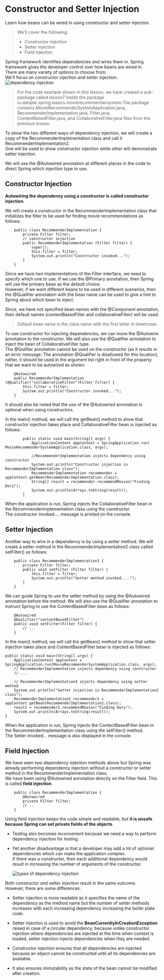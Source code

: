 # Constructor and Setter Injection

Learn how beans can be wired in using constructor and setter injection.

> We'll cover the following:
>
> - Constructor injection
> - Setter injection
> - Field injection

Spring framework identifies dependencies and wires them in. Spring framework gives the developer control over how beans are wired in.  
 There are many variety of options to choose from.  
 We'll focus on constructor injection and setter injection.  
 ![dependency injection](./images/7-1-dependency-injection.png)

> For the code example shown in this lesson, we have created a sub-package called lesson7 inside the package io.datajek.spring.basics.movierecommendersystem.The package contains MovieRecommenderSystemApplication.java, RecommenderImplementation.java, Filter.java, ContentBasedFilter.java, and CollaborativeFilter.java files from the previous lesson.

To show the two different ways of dependency injection, we will create a copy of the RecommenderImplementation class and call it RecommenderImplementation2.  
 One will be used to show constructor injection while other will demonstrate setter injection.

We will use the @Autowired annotation at different places in the code to direct Spring which injection type to use.

## Constructor Injection

**Autowiring the dependency using a constructor is called constructor injection.**

We will create a constructor in the RecommenderImplementation class that initializes the filter to be used for finding movie recommendations as follows:

        public class RecommenderImplementation {
            private Filter filter;
            // constructor injection
            public RecommenderImplementation (Filter filter) {
                super();
                this.filter = filter;
                System.out.println("Constructor invoked...");
            }
        }

Since we have two implementations of the Filter interface, we need to specify which one to use. If we use the @Primary annotation, then Spring will use the primary bean as the default choice.  
 However, if we want different beans to be used in different scenerios, then the @Qualifier annotation with the bean name can be used to give a hint to Spring about which bean to inject.

Since, we have not specified bean names with the @Component annotation, their default names (contentBasedFilter and collaborativeFilter) will be used.

> Default bean name is the class name with the first letter in lowercase.

To use constructor for injecting dependencies, we can move the @Autowire annotation to the constructor. We will also use the @Qualifier annotation to inject the bean of CollaborativeFilter type.  
 The @Qulifier annotation cannot be used on the constructor (as it results in an error message: The annotation @Qualifier is disallowed for this location), rather, it should be used in the argument list right in front of the property that we want to be autowired as shown:

        @Autowired
        public RecommenderImplementation (@Qualifier("collaborativeFilter")Filter filter) {
            this.filter = filter;
            System.out.println("Constructor invoked...");
        }

It should also be noted that the use of the @Autowired annotation is optional when using constructors.

In the main() method, we will call the getBean() method to show that constructor injection takes place and CollaborativeFilter bean is injected as follows:

            public static void main(String[] args) {
                ApplicationContext appContext = SpringApplication.run( MovieRecommenderSystemApplication.class, args);

                //RecommenderImplementation injects dependency using constructor
                System.out.println("Constructor injection in RecommenderImplementation class");
                RecommenderImplementation recommender = appContext.getBean(RecommenderImplementation.class);
                String[] result = recommender.recommendMovies("Finding Dory");
                System.out.println(Arrays.toString(result));
            }

When the application is run, Spring injects the CollaborativeFilter bean in the RecommenderImplementation class using the constructor.  
 The constructor invoked.... message is printed on the console.

## Setter Injection

Another way to wire in a dependency is by using a setter method. We will create a setter method in the RecommenderImplementation2 class called setFilter() as follows:

        public class RecommenderImplementation2 {
            private Filter filter;
            public void setFilter (Filter filter) {
                this.filter = filter;
                System.out.println("Setter method invoked....");
            }
        }

We can guide Spring to use the setter method by using the @Autowired annotation before the method. We will also use the @Qualifier annotation to instruct Spring to use the ContentBasedFilter bean as follows:

        @Autowired
        @Qualifier("contentBasedFilter")
        public void setFilter(Filter filter) {
            // ...
        }

In the main() method, we will call the getBean() method to show that setter injection takes place and ContentBasedFilter bean is injected as follows:

    public static void main(String[] args) {
        ApplicationContext appContext = SpringApplication.run(MovieRecommenderSystemApplication.class, args);
        // RecommenderImplementation injects dependency using constructor
        // ...

        // RecommenderImplementation3 injects dependency using setter method
        System.out.println("Setter injection in RecommenderImplementation2 class");
        RecommenderImplementation2 recommender2 = appContext.getBean(RecommenderImplementation2.class);
        result = recommender2.recommendMovies("Finding Dory");
        System.out.println(Arrays.toString(result));
    }

When the application is run, Spring injects the ContectBasedFilter bean in the RecommenderImplementation class using the setFilter() method.  
 The Setter invoked... message is also displayed in the console.

## Field Injection

We have seen two dependency injection methods above but Spring was already performing dependency injection without a constructor or setter method in the RecommenderImplementation class.  
 We have been using @Autowired annotation directly on the Filter field. This is called **field injection**.

        public class RecommenderImplementation {
            @Autowired
            private Filter filter;
            // ..
        }

Using field injection keeps the code simple and readable, but **it is unsafe because Spring can set private fields of the objects**.

- Testing also becomes inconvenient because we need a way to perform dependency injection for testing.
- Yet another disadvantage is that a developer may add a lot of optional dependencies which can make the application complex.  
   If there was a constructor, then each additional dependency would result in increasing the number of arguments of the constructor.

  ![types of dependency injection](./images/7-2-types-of-dependency-injection.png)

Both constructor and setter injection result in the same outcome.  
However, there are some differences.

- Setter injection is more readable as it specifies the name of the dependency as the method name but the number of setter methods increases with each increasing dependency increasing the boiler plate code.
- Setter injection is used to avoid the **BeanCurrentlyInCreationException** raised in case of a circular dependency, because unlike constructor injection where dependencies are injected at the time when context is loaded, setter injection injects dependencies when they are needed.

- Constructor injection ensures that all dependencies are injected because an object cannot be constructed until all its dependencies are available.
- It also ensures immutability as the state of the bean cannot be modified after creation.
